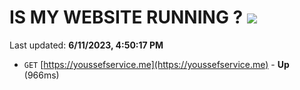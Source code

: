 # IS MY WEBSITE RUNNING ? [![](https://img.shields.io/static/v1?label=Sponsor&message=%E2%9D%A4&logo=GitHub&color=%23fe8e86)](https://github.com/sponsors/<username>)

Last updated: **6/11/2023, 4:50:17 PM**

- `GET` [https://youssefservice.me](https://youssefservice.me) - **Up** (966ms)
